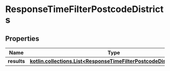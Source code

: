
# ResponseTimeFilterPostcodeDistricts

## Properties
Name | Type | Description | Notes
------------ | ------------- | ------------- | -------------
**results** | [**kotlin.collections.List&lt;ResponseTimeFilterPostcodeDistrictsResult&gt;**](ResponseTimeFilterPostcodeDistrictsResult.md) |  | 



